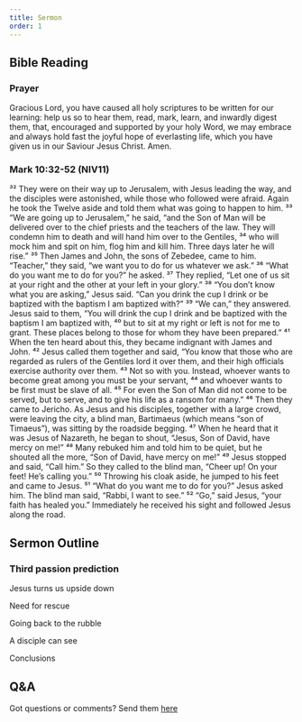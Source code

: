 ```yaml
---
title: Sermon 
order: 1
---
```


## Bible Reading

### Prayer
Gracious Lord, you have caused all holy scriptures to be written for our learning: help us so to hear them, read, mark, learn, and inwardly digest them, that, encouraged and supported by your holy Word, we may embrace and always hold fast the joyful hope of everlasting life, which you have given us in our Saviour Jesus Christ. Amen.
### Mark 10:32-52 (NIV11)

³² They were on their way up to Jerusalem, with Jesus leading the way, and the disciples were astonished, while those who followed were afraid. Again he took the Twelve aside and told them what was going to happen to him. ³³ “We are going up to Jerusalem,” he said, “and the Son of Man will be delivered over to the chief priests and the teachers of the law. They will condemn him to death and will hand him over to the Gentiles, ³⁴ who will mock him and spit on him, flog him and kill him. Three days later he will rise.”
³⁵ Then James and John, the sons of Zebedee, came to him. “Teacher,” they said, “we want you to do for us whatever we ask.”
³⁶ “What do you want me to do for you?” he asked.
³⁷ They replied, “Let one of us sit at your right and the other at your left in your glory.”
³⁸ “You don’t know what you are asking,” Jesus said. “Can you drink the cup I drink or be baptized with the baptism I am baptized with?”
³⁹ “We can,” they answered.
Jesus said to them, “You will drink the cup I drink and be baptized with the baptism I am baptized with, ⁴⁰ but to sit at my right or left is not for me to grant. These places belong to those for whom they have been prepared.”
⁴¹ When the ten heard about this, they became indignant with James and John. ⁴² Jesus called them together and said, “You know that those who are regarded as rulers of the Gentiles lord it over them, and their high officials exercise authority over them. ⁴³ Not so with you. Instead, whoever wants to become great among you must be your servant, ⁴⁴ and whoever wants to be first must be slave of all. ⁴⁵ For even the Son of Man did not come to be served, but to serve, and to give his life as a ransom for many.”
⁴⁶ Then they came to Jericho. As Jesus and his disciples, together with a large crowd, were leaving the city, a blind man, Bartimaeus (which means “son of Timaeus”), was sitting by the roadside begging. ⁴⁷ When he heard that it was Jesus of Nazareth, he began to shout, “Jesus, Son of David, have mercy on me!”
⁴⁸ Many rebuked him and told him to be quiet, but he shouted all the more, “Son of David, have mercy on me!”
⁴⁹ Jesus stopped and said, “Call him.”
So they called to the blind man, “Cheer up! On your feet! He’s calling you.” ⁵⁰ Throwing his cloak aside, he jumped to his feet and came to Jesus.
⁵¹ “What do you want me to do for you?” Jesus asked him.
The blind man said, “Rabbi, I want to see.”
⁵² “Go,” said Jesus, “your faith has healed you.” Immediately he received his sight and followed Jesus along the road.


## Sermon Outline
### Third passion prediction

Jesus turns us upside down 

Need for rescue 

Going back to the rubble 

A disciple can see 

Conclusions 
 






## Q&A
Got questions or comments? Send them [here](https://tinyurl.com/SGHACQuestionsAnswers)
